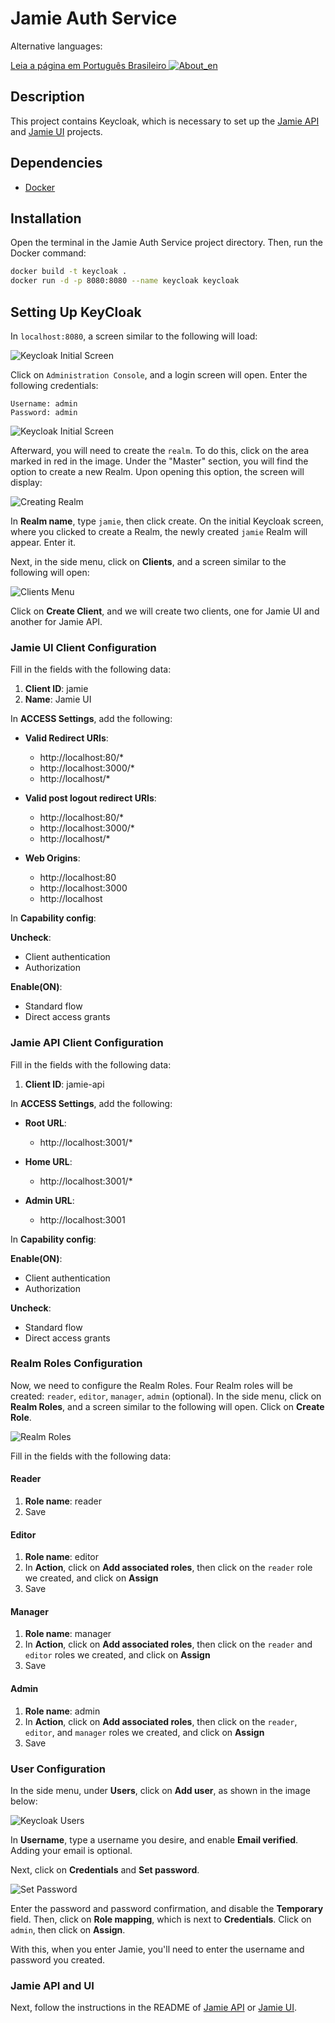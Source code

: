 # Jamie Auth Service

Alternative languages:

[Leia a página em Português Brasileiro ![About_en](https://github.com/yammadev/flag-icons/blob/master/png/BR.png?raw=true)](https://github.com/bancodobrasil/jamie-auth-service/blob/develop/README-PTBR.md) 

## Description

This project contains Keycloak, which is necessary to set up the [Jamie API](https://github.com/bancodobrasil/jamie-api) and [Jamie UI](https://github.com/bancodobrasil/jamie-ui) projects.

## Dependencies

- [Docker](https://www.docker.com/)

## Installation

Open the terminal in the Jamie Auth Service project directory. Then, run the Docker command:

```bash
docker build -t keycloak .
docker run -d -p 8080:8080 --name keycloak keycloak
```

## Setting Up KeyCloak

In `localhost:8080`, a screen similar to the following will load:

![Keycloak Initial Screen](img/keycloak-initial-screen.png)

Click on `Administration Console`, and a login screen will open. Enter the following credentials:

    Username: admin
    Password: admin



![Keycloak Initial Screen](img/loggedin-keycloak.png)


Afterward, you will need to create the `realm`. To do this, click on the area marked in red in the image. Under the "Master" section, you will find the option to create a new Realm. Upon opening this option, the screen will display:

![Creating Realm](img/creating-realm.png)

In **Realm name**, type `jamie`, then click create. On the initial Keycloak screen, where you clicked to create a Realm, the newly created `jamie` Realm will appear. Enter it.

Next, in the side menu, click on **Clients**, and a screen similar to the following will open:


![Clients Menu](img/clients-menu.png)

Click on **Create Client**, and we will create two clients, one for Jamie UI and another for Jamie API.



### Jamie UI Client Configuration
Fill in the fields with the following data:

1. **Client ID**: jamie
2. **Name**: Jamie UI

In **ACCESS Settings**, add the following:
- **Valid Redirect URIs**:
  - http://localhost:80/*
  - http://localhost:3000/*
  - http://localhost/*

- **Valid post logout redirect URIs**:
  - http://localhost:80/*
  - http://localhost:3000/*
  - http://localhost/*

- **Web Origins**:
  - http://localhost:80
  - http://localhost:3000
  - http://localhost

In **Capability config**:

**Uncheck**:
- Client authentication
- Authorization

**Enable(ON)**:
- Standard flow
- Direct access grants

### Jamie API Client Configuration
Fill in the fields with the following data:

1. **Client ID**: jamie-api

In **ACCESS Settings**, add the following:
- **Root URL**:
  - http://localhost:3001/*

- **Home URL**:
  - http://localhost:3001/*

- **Admin URL**:
  - http://localhost:3001

In **Capability config**:

**Enable(ON)**:
- Client authentication
- Authorization

**Uncheck**:
- Standard flow
- Direct access grants

### Realm Roles Configuration

Now, we need to configure the Realm Roles. Four Realm roles will be created: `reader`, `editor`, `manager`, `admin` (optional). In the side menu, click on **Realm Roles**, and a screen similar to the following will open. Click on **Create Role**.

![Realm Roles](img/realm-roles.png)

Fill in the fields with the following data:

#### Reader
1. **Role name**: reader
2. Save

#### Editor
1. **Role name**: editor
2. In **Action**, click on **Add associated roles**, then click on the `reader` role we created, and click on **Assign**
3. Save

#### Manager
1. **Role name**: manager
2. In **Action**, click on **Add associated roles**, then click on the `reader` and `editor` roles we created, and click on **Assign**
3. Save

#### Admin
1. **Role name**: admin
2. In **Action**, click on **Add associated roles**, then click on the `reader`, `editor`, and `manager` roles we created, and click on **Assign**
3. Save

### User Configuration

In the side menu, under **Users**, click on **Add user**, as shown in the image below:

![Keycloak Users](img/users.png)

In **Username**, type a username you desire, and enable **Email verified**. Adding your email is optional.

Next, click on **Credentials** and **Set password**.

![Set Password](img/set-password.png)

Enter the password and password confirmation, and disable the **Temporary** field. Then, click on **Role mapping**, which is next to **Credentials**. Click on `admin`, then click on **Assign**.

With this, when you enter Jamie, you'll need to enter the username and password you created.

### Jamie API and UI

Next, follow the instructions in the README of [Jamie API](https://github.com/bancodobrasil/jamie-api) or [Jamie UI](https://github.com/bancodobrasil/jamie-ui).